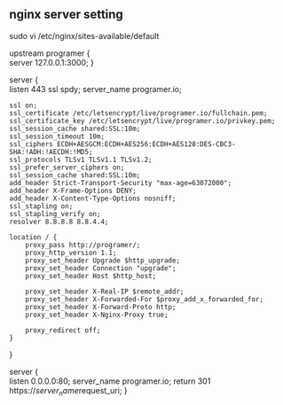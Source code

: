 
## nginx server setting
sudo vi /etc/nginx/sites-available/default





upstream programer {  
    server 127.0.0.1:3000;
}

server {  
    listen 443 ssl spdy;
    server_name programer.io;

    ssl on;
    ssl_certificate /etc/letsencrypt/live/programer.io/fullchain.pem;
    ssl_certificate_key /etc/letsencrypt/live/programer.io/privkey.pem;
    ssl_session_cache shared:SSL:10m;
    ssl_session_timeout 10m;
    ssl_ciphers ECDH+AESGCM:ECDH+AES256:ECDH+AES128:DES-CBC3-SHA:!ADH:!AECDH:!MD5;
    ssl_protocols TLSv1 TLSv1.1 TLSv1.2;
    ssl_prefer_server_ciphers on;
    ssl_session_cache shared:SSL:10m;
    add_header Strict-Transport-Security "max-age=63072000";
    add_header X-Frame-Options DENY;
    add_header X-Content-Type-Options nosniff;
    ssl_stapling on;
    ssl_stapling_verify on;
    resolver 8.8.8.8 8.8.4.4;

    location / {
        proxy_pass http://programer/;
        proxy_http_version 1.1;
        proxy_set_header Upgrade $http_upgrade;
        proxy_set_header Connection "upgrade";
        proxy_set_header Host $http_host;

        proxy_set_header X-Real-IP $remote_addr;
        proxy_set_header X-Forwarded-For $proxy_add_x_forwarded_for;
        proxy_set_header X-Forward-Proto http;
        proxy_set_header X-Nginx-Proxy true;

        proxy_redirect off;
    }
}



server {  
    listen 0.0.0.0:80;
    server_name programer.io;
    return 301 https://$server_name$request_uri;
}
